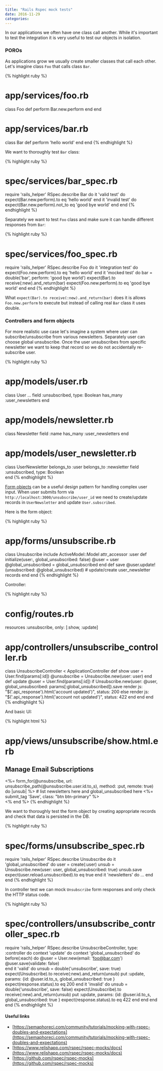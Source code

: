 ```yaml
---
title: "Rails Rspec mock tests"
date: 2016-11-29
categories:
---
```


In our applications we often have one class call another.  While it's important to test the integration it is very useful to test our objects in isolation.  

### POROs

As applications grow we usually create smaller classes that call each other.  Let's imagine class `Foo` that calls class `Bar`.

{% highlight ruby %}
# app/services/foo.rb
class Foo
  def perform
    Bar.new.perform
  end
end
# app/services/bar.rb
class Bar
  def perform
    'hello world'
  end
end
{% endhighlight %}

We want to thoroughly test `Bar` class:

{% highlight ruby %}
# spec/services/bar_spec.rb
require 'rails_helper'
RSpec.describe Bar do
  it 'valid test' do
    expect(Bar.new.perform).to eq 'hello world'
  end
  it 'invalid test' do
    expect(Bar.new.perform).not_to eq 'good bye world'
  end
end
{% endhighlight %}

Separately we want to test `Foo` class and make sure it can handle different responses from `Bar`:

{% highlight ruby %}
# spec/services/foo_spec.rb
require 'rails_helper'
RSpec.describe Foo do
  it 'integration test' do
    expect(Foo.new.perform).to eq 'hello world'
  end
  it 'mocked test' do
    bar = double('bar', perform: 'good bye world')
    expect(Bar).to receive(:new).and_return(bar)
    expect(Foo.new.perform).to eq 'good bye world'
  end
end
{% endhighlight %}

What `expect(Bar).to receive(:new).and_return(bar)` does it is allows `Foo.new.perform` to execute but instead of calling real `Bar` class it uses double.  

### Controllers and form objects

For more realistic use case let's imagine a system where user can subscribe/unsubscribe from various newsletters.  Separately user can choose global unsubscribe.  Once the user unsubscribes from specific newsletter we want to keep that record so we do not accidentally re-subscribe user.  

{% highlight ruby %}
# app/models/user.rb
class User
  ...
  field :unsubscribed, type: Boolean
  has_many :user_newsletters
end
# app/models/newsletter.rb
class Newsletter
  field :name
  has_many :user_newsletters
end
# app/models/user_newsletter.rb
class UserNewsletter
  belongs_to :user
  belongs_to :newsletter
  field :unsubscribed, type: Boolean  
end
{% endhighlight %}

[Form objects](https://robots.thoughtbot.com/activemodel-form-objects) can be a useful design pattern for handling complex user input.  When user submits form via `http://localhost:3000/unsubscribe/user_id` we need to create/update records in `UserNewsletter` and update `User.subscribed`.  

Here is the form object:

{% highlight ruby %}
# app/forms/unsubscribe.rb
class Unsubscribe
  include ActiveModel::Model
  attr_accessor :user
  def initialize(user:, global_unsubscribed: false)
    @user = user
    @global_unsubscribed = global_unsubscribed
  end
  def save
    @user.update!(unsubscribed: @global_unsubscribed)
    # update/create user_newsletter records
  end
end
{% endhighlight %}

Controller:

{% highlight ruby %}
# config/routes.rb
resources :unsubscribe, only: [:show, :update]
# app/controllers/unsubscribe_controller.rb
class UnsubscribeController < ApplicationController
  def show
    user = User.find(params[:id])
    @unsubscribe = Unsubscribe.new(user: user)
  end
  def update
    @user = User.find(params[:id])
    if Unsubscribe.new(user: @user,
        global_unsubscribed: params[:global_unsubscribed]).save
      render js: "$('.api_response').html('account updated')", status: 200
    else
      render js: "$('.api_response').html('account not updated')", status: 422
    end
  end
end
{% endhighlight %}

And basic UI:

{% highlight html %}
# app/views/unsubscribe/show.html.erb
<h2>Manage Email Subscriptions</h2>
<%= form_for(@unsubscribe, url: unsubscribe_path(@unsubscribe.user.id.to_s),
method: :put, remote: true) do |unsub| %>
  # list newsletters here and global_unsubscribed here
  <%= submit_tag 'Save', class: "btn btn-primary" %>
  <div class="api_response"></div>
<% end %>
{% endhighlight %}

We want to thoroughly test the form object by creating appropriate records and check that data is persisted in the DB.  

{% highlight ruby %}
# spec/forms/unsubscribe_spec.rb
require 'rails_helper'
RSpec.describe Unsubscribe do
  it 'global_unsubscribed' do
    user = create(:user)
    unsub = Unsubscribe.new(user: user, global_unsubscribed: true)
    unsub.save
    expect(user.reload.unsubscribed).to eq true
  end
  it 'newsletters' do
    ...
  end
end
{% endhighlight %}

In controller test we can mock `Unsubscribe` form responses and only check the HTTP status code.  

{% highlight ruby %}
# spec/controllers/unsubscribe_controller_spec.rb
require 'rails_helper'
RSpec.describe UnsubscribeController, type: :controller do
  context 'update' do
    context 'global_unsubscribed' do
      before(:each) do
        @user = User.new(email: 'foo@bar.com')
        @user.save(validate: false)        
      end
      it 'valid' do
        unsub = double('unsubscribe', save: true)
        expect(Unsubscribe).to receive(:new).and_return(unsub)
        put :update, params: {id: @user.id.to_s, global_unsubscribed: true }
        expect(response.status).to eq 200
      end
      it 'invalid' do
        unsub = double('unsubscribe', save: false)
        expect(Unsubscribe).to receive(:new).and_return(unsub)
        put :update, params: {id: @user.id.to_s, global_unsubscribed: true }
        expect(response.status).to eq 422
      end
    end
  end
end
{% endhighlight %}

#### Useful links

* [https://semaphoreci.com/community/tutorials/mocking-with-rspec-doubles-and-expectations](https://semaphoreci.com/community/tutorials/mocking-with-rspec-doubles-and-expectations)
* [https://www.relishapp.com/rspec/rspec-mocks/docs](https://www.relishapp.com/rspec/rspec-mocks/docs)
* [https://github.com/rspec/rspec-mocks](https://github.com/rspec/rspec-mocks)
